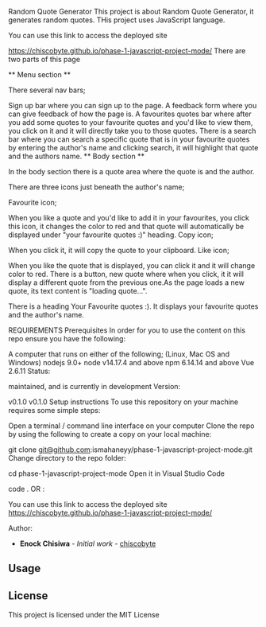 Random Quote Generator
This project is about Random Quote Generator, it generates random quotes. THis project uses JavaScript language.

You can use this link to access the deployed site

https://chiscobyte.github.io/phase-1-javascript-project-mode/
There are two parts of this page

** Menu section **

There several nav bars;

Sign up bar where you can sign up to the page.
A feedback form where you can give feedback of how the page is.
A favourites quotes bar where after you add some quotes to your favourite quotes and you'd like to view them, you click on it and it will directly take you to those quotes.
There is a search bar where you can search a specific quote that is in your favourite quotes by entering the author's name and clicking search, it will highlight that quote and the authors name.
** Body section **

In the body section there is a quote area where the quote is and the author.

There are three icons just beneath the author's name;

Favourite icon;

When you like a quote and you'd like to add it in your favourites, you click this icon, it changes the color to red and that quote will automatically be displayed under "your favourite quotes :)" heading.
Copy icon;

When you click it, it will copy the quote to your clipboard.
Like icon;

When you like the quote that is displayed, you can click it and it will change color to red.
There is a button, new quote where when you click, it it will display a different quote from the previous one.As the page loads a new quote, its text content is "loading quote...".

There is a heading Your Favourite quotes :). It displays your favourite quotes and the author's name.

REQUIREMENTS
Prerequisites
In order for you to use the content on this repo ensure you have the following:

A computer that runs on either of the following; (Linux, Mac OS and Windows)
nodejs 9.0+
node v14.17.4 and above
npm 6.14.14 and above
Vue 2.6.11
Status:

maintained, and is currently in development
Version:

v0.1.0
v0.1.0
Setup instructions
To use this repository on your machine requires some simple steps:

Open a terminal / command line interface on your computer
Clone the repo by using the following to create a copy on your local machine:

git clone git@github.com:ismahaneyy/phase-1-javascript-project-mode.git
Change directory to the repo folder:

cd phase-1-javascript-project-mode
Open it in Visual Studio Code

code .
OR :

You can use this link to access the deployed site https://chiscobyte.github.io/phase-1-javascript-project-mode/

Author:
   * **Enock Chisiwa** - *Initial work* - [chiscobyte](https://github.com/chiscobyte)

Usage
-----

## License
This project is licensed under the MIT License